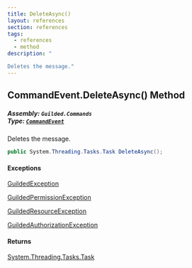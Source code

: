 ```yaml
---
title: DeleteAsync()
layout: references
section: references
tags:
  - references
  - method
description: "

Deletes the message."
---
```


## CommandEvent.DeleteAsync() Method
##### **Assembly:** `Guilded.Commands`<br/>**Type:** [`CommandEvent`](CommandEvent 'Guilded.Commands.CommandEvent')

Deletes the message.

```csharp
public System.Threading.Tasks.Task DeleteAsync();
```

#### Exceptions

[GuildedException](GuildedException 'Guilded.Base.GuildedException')

[GuildedPermissionException](GuildedPermissionException 'Guilded.Base.GuildedPermissionException')

[GuildedResourceException](GuildedResourceException 'Guilded.Base.GuildedResourceException')

[GuildedAuthorizationException](GuildedAuthorizationException 'Guilded.Base.GuildedAuthorizationException')

#### Returns
[System.Threading.Tasks.Task](https://docs.microsoft.com/en-us/dotnet/api/System.Threading.Tasks.Task 'System.Threading.Tasks.Task')